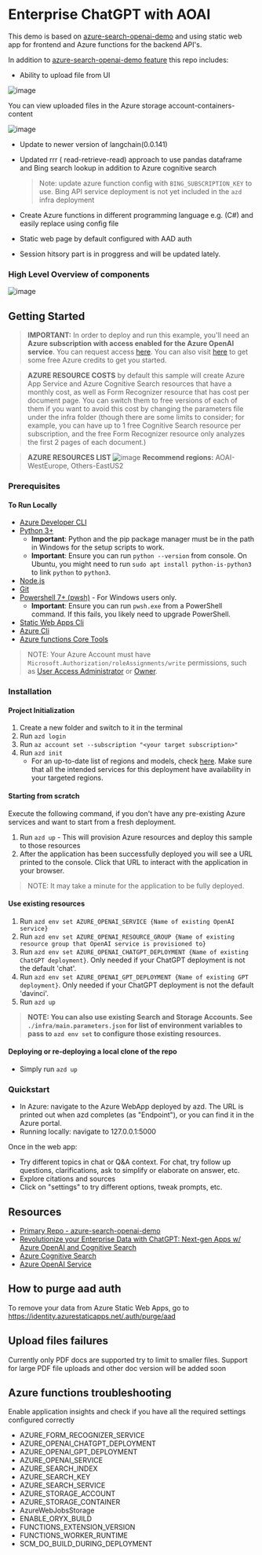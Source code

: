 #  Enterprise ChatGPT with AOAI

This demo is based on [azure-search-openai-demo](https://github.com/Azure-Samples/azure-search-openai-demo) and using static web app for frontend and Azure functions for the backend API's.

In addition to [azure-search-openai-demo feature](https://github.com/Azure-Samples/azure-search-openai-demo#features) this repo includes:

- Ability to upload file from UI
  
 ![image](https://github.com/ZEGUK/Enterprise-ChatGPT/assets/32155786/73cbb991-dbe5-40af-8539-246e0eec3374)


  You can view uploaded files in the Azure storage account-containers-content
  
  ![image](https://github.com/ZEGUK/Enterprise-ChatGPT/assets/32155786/a1c462d2-854d-4751-9eb1-f449458d5ed5)
- Update to newer version of langchain(0.0.141)
- Updated rrr ( read-retrieve-read) approach to use pandas dataframe and Bing search lookup in addition to Azure cognitive search
  > Note: update azure function config with `BING_SUBSCRIPTION_KEY` to use. Bing API service deployment is not yet included in the `azd` infra deployment

- Create Azure functions in different programming language e.g. (C#) and easily replace using config file
- Static web page by default configured with AAD auth
- Session hitsory part is in proggress and will be updated lately.


### High Level Overview of components

![image](https://github.com/ZEGUK/Enterprise-ChatGPT/assets/32155786/d5106a8a-c891-46c9-9411-2df07240c8ff)




## Getting Started

> **IMPORTANT:** In order to deploy and run this example, you'll need an **Azure subscription with access enabled for the Azure OpenAI service**. You can request access [here](https://aka.ms/oaiapply). You can also visit [here](https://azure.microsoft.com/free/cognitive-search/) to get some free Azure credits to get you started.

> **AZURE RESOURCE COSTS** by default this sample will create Azure App Service and Azure Cognitive Search resources that have a monthly cost, as well as Form Recognizer resource that has cost per document page. You can switch them to free versions of each of them if you want to avoid this cost by changing the parameters file under the infra folder (though there are some limits to consider; for example, you can have up to 1 free Cognitive Search resource per subscription, and the free Form Recognizer resource only analyzes the first 2 pages of each document.)

> **AZURE RESOURCES LIST**
> ![image](https://github.com/ZEGUK/Enterprise-ChatGPT/assets/32155786/730dabb3-ebc5-43cc-a9c7-653a6070ef9e)
> **Recommend regions:**
> AOAI-WestEurope, Others-EastUS2

### Prerequisites

#### To Run Locally

- [Azure Developer CLI](https://aka.ms/azure-dev/install)
- [Python 3+](https://www.python.org/downloads/)
  - **Important**: Python and the pip package manager must be in the path in Windows for the setup scripts to work.
  - **Important**: Ensure you can run `python --version` from console. On Ubuntu, you might need to run `sudo apt install python-is-python3` to link `python` to `python3`.
- [Node.js](https://nodejs.org/en/download/)
- [Git](https://git-scm.com/downloads)
- [Powershell 7+ (pwsh)](https://github.com/powershell/powershell) - For Windows users only.
  - **Important**: Ensure you can run `pwsh.exe` from a PowerShell command. If this fails, you likely need to upgrade PowerShell.
- [Static Web Apps Cli](https://github.com/Azure/static-web-apps-cli#azure-static-web-apps-cli)
- [Azure Cli](https://learn.microsoft.com/en-us/cli/azure/install-azure-cli)
- [Azure functions Core Tools](https://learn.microsoft.com/en-us/azure/azure-functions/functions-run-local?tabs=v4%2Clinux%2Ccsharp%2Cportal%2Cbash#install-the-azure-functions-core-tools)

> NOTE: Your Azure Account must have `Microsoft.Authorization/roleAssignments/write` permissions, such as [User Access Administrator](https://learn.microsoft.com/azure/role-based-access-control/built-in-roles#user-access-administrator) or [Owner](https://learn.microsoft.com/azure/role-based-access-control/built-in-roles#owner).

### Installation

#### Project Initialization

1. Create a new folder and switch to it in the terminal
1. Run `azd login`
2. Run `az account set --subscription "<your target subscription>"`
3. Run `azd init`
   - For an up-to-date list of regions and models, check [here](https://learn.microsoft.com/en-us/azure/cognitive-services/openai/concepts/models).  Make sure that all the intended services for this deployment have availability in your targeted regions.

#### Starting from scratch

Execute the following command, if you don't have any pre-existing Azure services and want to start from a fresh deployment.

1. Run `azd up` - This will provision Azure resources and deploy this sample to those resources
2. After the application has been successfully deployed you will see a URL printed to the console. Click that URL to interact with the application in your browser.

> NOTE: It may take a minute for the application to be fully deployed.

#### Use existing resources

1. Run `azd env set AZURE_OPENAI_SERVICE {Name of existing OpenAI service}`
2. Run `azd env set AZURE_OPENAI_RESOURCE_GROUP {Name of existing resource group that OpenAI service is provisioned to}`
3. Run `azd env set AZURE_OPENAI_CHATGPT_DEPLOYMENT {Name of existing ChatGPT deployment}`. Only needed if your ChatGPT deployment is not the default 'chat'.
4. Run `azd env set AZURE_OPENAI_GPT_DEPLOYMENT {Name of existing GPT deployment}`. Only needed if your ChatGPT deployment is not the default 'davinci'.
5. Run `azd up`

> **NOTE: You can also use existing Search and Storage Accounts. See `./infra/main.parameters.json` for list of environment variables to pass to `azd env set` to configure those existing resources.**

#### Deploying or re-deploying a local clone of the repo

- Simply run `azd up`

### Quickstart

- In Azure: navigate to the Azure WebApp deployed by azd. The URL is printed out when azd completes (as "Endpoint"), or you can find it in the Azure portal.
- Running locally: navigate to 127.0.0.1:5000

Once in the web app:

- Try different topics in chat or Q&A context. For chat, try follow up questions, clarifications, ask to simplify or elaborate on answer, etc.
- Explore citations and sources
- Click on "settings" to try different options, tweak prompts, etc.

## Resources

- [Primary Repo - azure-search-openai-demo](https://github.com/Azure-Samples/azure-search-openai-demo)
- [Revolutionize your Enterprise Data with ChatGPT: Next-gen Apps w/ Azure OpenAI and Cognitive Search](https://aka.ms/entgptsearchblog)
- [Azure Cognitive Search](https://learn.microsoft.com/azure/search/search-what-is-azure-search)
- [Azure OpenAI Service](https://learn.microsoft.com/azure/cognitive-services/openai/overview)

## How to purge aad auth

To remove your data from Azure Static Web Apps, go to <https://identity.azurestaticapps.net/.auth/purge/aad>

## Upload files failures

Currently only PDF docs are supported try to limit to smaller files. Support for large PDF file uploads and other doc version will be added soon

## Azure functions troubleshooting

Enable application insights and check if you have all the required settings configured correctly

- AZURE_FORM_RECOGNIZER_SERVICE
- AZURE_OPENAI_CHATGPT_DEPLOYMENT
- AZURE_OPENAI_GPT_DEPLOYMENT
- AZURE_OPENAI_SERVICE
- AZURE_SEARCH_INDEX
- AZURE_SEARCH_KEY
- AZURE_SEARCH_SERVICE
- AZURE_STORAGE_ACCOUNT
- AZURE_STORAGE_CONTAINER
- AzureWebJobsStorage
- ENABLE_ORYX_BUILD
- FUNCTIONS_EXTENSION_VERSION
- FUNCTIONS_WORKER_RUNTIME
- SCM_DO_BUILD_DURING_DEPLOYMENT
